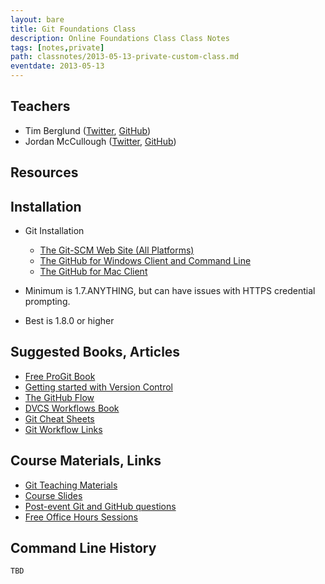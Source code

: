 ```yaml
---
layout: bare
title: Git Foundations Class
description: Online Foundations Class Class Notes
tags: [notes,private]
path: classnotes/2013-05-13-private-custom-class.md
eventdate: 2013-05-13
---
```


## Teachers
* Tim Berglund ([Twitter](http://twitter.com/tlberglund), [GitHub](https://github.com/tlberglund))
* Jordan McCullough ([Twitter](http://twitter.com/thejordanmcc), [GitHub](https://github.com/jordanmccullough))

## Resources

## Installation
* Git Installation
    * [The Git-SCM Web Site (All Platforms)](http://git-scm.com)
    * [The GitHub for Windows Client and Command Line](http://windows.github.com)
    * [The GitHub for Mac Client](http://mac.github.com)
    
* Minimum is 1.7.ANYTHING, but can have issues with HTTPS credential prompting.
* Best is 1.8.0 or higher

## Suggested Books, Articles
* [Free ProGit Book](http://git-scm.com/book)
* [Getting started with Version Control](http://teach.github.com/articles/lesson-new-to-version-control/)
* [The GitHub Flow](http://scottchacon.com/2011/08/31/github-flow.html)
* [DVCS Workflows Book](https://github.com/zkessin/dvcs-workflows)
* [Git Cheat Sheets](http://teach.github.com/articles/git-cheatsheets/)
* [Git Workflow Links](https://pinboard.in/u:matthew.mccullough/t:git+workflow)

## Course Materials, Links
* [Git Teaching Materials](http://teach.github.com)
* [Course Slides](http://teach.github.com/presentations/)
* [Post-event Git and GitHub questions](https://github.com/githubtraining/feedback/)
* [Free Office Hours Sessions](http://training.github.com/web/free-classes/)

## Command Line History

    TBD
